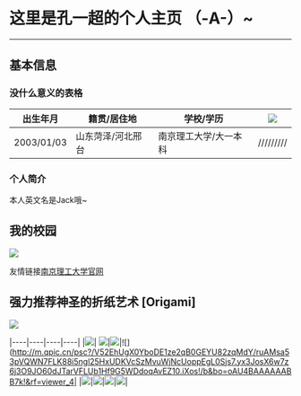 # 这里是孔一超的个人主页 （-A-）~
---
## 基本信息
### 没什么意义的表格

 |  出生年月  |  籍贯/居住地  |  学校/学历  | ![](http://m.qpic.cn/psc?/V52EhUgX0YboDE1ze2qB0GEYU82zqMdY/ruAMsa53pVQWN7FLK88i5luViB5mYjuVXD7ir6q7waKRwP6jCGSY9wuL8itRoa6t7y1OR0FeqCeUwVfcNznE*9LdWSBUKlbPQM4jEefEUFk!/b&bo=MAAwAAAAAAABByA!&rf=viewer_4)|
 |  ----  |  ----  |  ----  |  ----  |
 |  2003/01/03  |  山东菏泽/河北邢台  |  南京理工大学/大一本科  | /////////|
 
 ### 个人简介
 本人英文名是Jack哦~
 ## 我的校园

![](http://m.qpic.cn/psc?/V52EhUgX0YboDE1ze2qB0GEYU82zqMdY/ruAMsa53pVQWN7FLK88i5gYaCTmWW5H3wrnmLFjEyJ8jbkT0BTDVEeBkZ26u57CFcKKNqd0uPHC.tdcCunHTZpLRhomaNYKe.NqeYxA.BZg!/b&bo=VQhABgAAAAADBzk!&rf=viewer_4)

友情链接[南京理工大学官网](http://www.njust.edu.cn)

## 强力推荐神圣的折纸艺术 [Origami]

 ![](http://m.qpic.cn/psc?/V52EhUgX0YboDE1ze2qB0GEYU82zqMdY/ruAMsa53pVQWN7FLK88i5ngl25HxUDKVcSzMvuWjNcXOydKjPKF*zSv71B*K.eRVFC0MYb.0jHOZqmaPtKOqhAU1p45B*eLOoFGOVi80VcI!/b&bo=OARRBAAAAAABB0k!&rf=viewer_4)

 |----|----|----|----|
 |![](http://photocq.photo.store.qq.com/psc?/V14N33Ib2w1Ler/hXkBARcFUKDsGY2wtkAmmlgsL5qi14r9Imt.qy*UhVC6k*.RJwURUXuKpwSLZbZF2lYHsUXuqF.J3LF*sROJBw!!/b&bo=KgNfAioDXwIRBzA!&rf=viewer_4)| ![](http://m.qpic.cn/psc?/V52EhUgX0YboDE1ze2qB0GEYU82zqMdY/ruAMsa53pVQWN7FLK88i5ngl25HxUDKVcSzMvuWjNcUsM9uZc*gvFzBpzsdgmONEsKJIxUVHROhjQBbxXlWlMbXBOqyDEB5MNEtLn7rKTn0!/b&bo=OAS1BAAAAAABB60!&rf=viewer_4)|![](http://m.qpic.cn/psc?/V52EhUgX0YboDE1ze2qB0GEYU82zqMdY/ruAMsa53pVQWN7FLK88i5ngl25HxUDKVcSzMvuWjNcUPEvP3OtQTEwO2vCaErxZnFBQ09WHB9xGeB.wKRZoXaElCzE2LnqeXCSbgL5.*ARE!/b&bo=OASgBQAAAAABB7k!&rf=viewer_4)|![](http://m.qpic.cn/psc?/V52EhUgX0YboDE1ze2qB0GEYU82zqMdY/ruAMsa53pVQWN7FLK88i5ngl25HxUDKVcSzMvuWjNcUoppEgL0Sjs7.yx3JosX6w7z6j3O9JO60dJTarVFLUb1Hf9G5WDdoqAvEZ10.iXos!/b&bo=oAU4BAAAAAABB7k!&rf=viewer_4|
 |![](http://m.qpic.cn/psc?/V52EhUgX0YboDE1ze2qB0GEYU82zqMdY/ruAMsa53pVQWN7FLK88i5qq9AcJzIgk7J39.GpE09QsZtNWTwnOSGHfHycRksQUttXIdltH7ZkxJDKykTFlxO6gn8WgN8XAYZwln2yUFpi4!/b&bo=OASgBQAAAAABB7k!&rf=viewer_4)|![](http://m.qpic.cn/psc?/V52EhUgX0YboDE1ze2qB0GEYU82zqMdY/ruAMsa53pVQWN7FLK88i5qq9AcJzIgk7J39.GpE09Qs1GOlnMFHh3OH4*ta4XV0hpDC3bT5E*JefRqN7p4a0muEszUyxyx*oW.CIGR4Q*14!/b&bo=oAU4BAAAAAABB7k!&rf=viewer_4)|![](http://m.qpic.cn/psc?/V52EhUgX0YboDE1ze2qB0GEYU82zqMdY/ruAMsa53pVQWN7FLK88i5qq9AcJzIgk7J39.GpE09QuMTLj4meCo0ToSzGALSFJvhi3vCQOt8I*QXOmuFMqE4nd6E27b5CJBNO.GgJ6ZvZA!/b&bo=AAXAAwAAAAABB.Y!&rf=viewer_4)|![](http://m.qpic.cn/psc?/V52EhUgX0YboDE1ze2qB0GEYU82zqMdY/ruAMsa53pVQWN7FLK88i5qq9AcJzIgk7J39.GpE09QtYAhproZSrlRIfbMgMikZBFaz1QHM142knvRTL*wsZRR6DHqNeNJANuwYtgjj5hfg!/b&bo=BQc4BAAAAAABBx4!&rf=viewer_4)|








